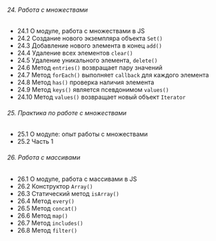 ###### 24. Работа с множествами

- 24.1 О модуле, работа с множествами в JS
- 24.2 Создание нового экземпляра объекта `Set()`
- 24.3 Добавление нового элемента в конец `add()`
- 24.4 Удаление всех элементов `clear()`
- 24.5 Удаление уникального элемента, `delete()`
- 24.6 Метод `entries()` возвращает пару значений
- 24.7 Метод `forEach()` выполняет `callback` для каждого элемента
- 24.8 Метод `has()` проверка наличия элемента
- 24.9 Метод `keys()` является псевдонимом `values()`
- 24.10 Метод `values()` возвращает новый объект `Iterator`

###### 25. Практика по работе с множествами

- 25.1 О модуле: опыт работы с множествами
- 25.2 Часть 1

###### 26. Работа с массивами

- 26.1 О модуле, работа с массивами в JS
- 26.2 Конструктор `Array()`
- 26.3 Статический метод `isArray()`
- 26.4 Метод `every()`
- 26.5 Метод `concat()`
- 26.6 Метод `map()`
- 26.7 Метод `includes()`
- 26.8 Метод `filter()`
